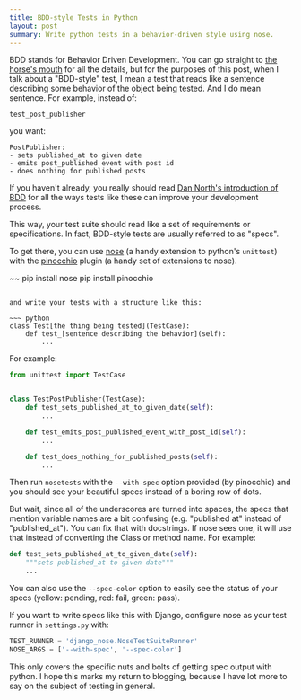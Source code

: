 ```yaml
---
title: BDD-style Tests in Python
layout: post
summary: Write python tests in a behavior-driven style using nose.
---
```


BDD stands for Behavior Driven Development. You can go straight to
[the horse's mouth](http://dannorth.net/introducing-bdd/) for all the details,
but for the purposes of this post, when I talk about a "BDD-style" test, I
mean a test that reads like a sentence describing some behavior of the object
being tested. And I do mean sentence. For example, instead of:

~~~
test_post_publisher
~~~

you want:

~~~
PostPublisher:
- sets published_at to given date
- emits post_published event with post id
- does nothing for published posts
~~~

If you haven't already, you really should read
[Dan North's introduction of BDD](http://dannorth.net/introducing-bdd/) for all
the ways tests like these can improve your development process.

This way, your test suite should read like a set of requirements or
specifications. In fact, BDD-style tests are usually referred to as "specs".

To get there, you can use [nose](https://nose.readthedocs.org/en/latest/) (a
handy extension to python's `unittest`) with the
[pinocchio](http://darcs.idyll.org/~t/projects/pinocchio/doc/) plugin (a handy
set of extensions to nose).

~~
pip install nose
pip install pinocchio
~~~

and write your tests with a structure like this:

~~~ python
class Test[the thing being tested](TestCase):
    def test_[sentence describing the behavior](self):
        ...
~~~

For example:

~~~ python
from unittest import TestCase


class TestPostPublisher(TestCase):
    def test_sets_published_at_to_given_date(self):
        ...

    def test_emits_post_published_event_with_post_id(self):
        ...

    def test_does_nothing_for_published_posts(self):
        ...
~~~

Then run `nosetests` with the `--with-spec` option provided (by pinocchio) and
you should see your beautiful specs instead of a boring row of dots.

But wait, since all of the underscores are turned into spaces, the specs that
mention variable names are a bit confusing (e.g. "published at" instead of
"published_at"). You can fix that with docstrings.  If nose sees one, it will
use that instead of converting the Class or method name. For example:

~~~ python
def test_sets_published_at_to_given_date(self):
    """sets published_at to given date"""
    ...
~~~

You can also use the `--spec-color` option to easily see the status of your
specs (yellow: pending, red: fail, green: pass).

If you want to write specs like this with Django, configure nose as your
test runner in `settings.py` with:

~~~ python
TEST_RUNNER = 'django_nose.NoseTestSuiteRunner'
NOSE_ARGS = ['--with-spec', '--spec-color']
~~~

This only covers the specific nuts and bolts of getting spec output with
python. I hope this marks my return to blogging, because I have lot more to say
on the subject of testing in general.
